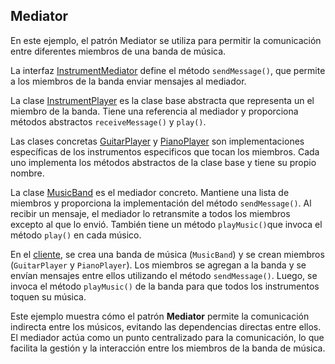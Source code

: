 ## Mediator
En este ejemplo, el patrón Mediator se utiliza para permitir la comunicación entre diferentes miembros
de una banda de música.

La interfaz [InstrumentMediator](InstrumentMediator.java) define el método `sendMessage()`, que permite a los miembros de la banda
enviar mensajes al mediador.

La clase [InstrumentPlayer](InstrumentPlayer.java) es la clase base abstracta que representa un el miembro de la banda. 
Tiene una referencia al mediador y proporciona métodos abstractos `receiveMessage()` y `play()`.

Las clases concretas [GuitarPlayer](GuitarPlayer.java) y [PianoPlayer](PianoPlayer.java) son implementaciones específicas
de los instrumentos especificos que tocan los miembros. Cada uno implementa los métodos abstractos de la clase base y tiene su propio nombre.


La clase [MusicBand](MusicBand.java) es el mediador concreto. Mantiene una lista de miembros y proporciona la implementación 
del método `sendMessage()`. Al recibir un mensaje, el mediador lo retransmite a todos los miembros excepto al que lo envió.
También tiene un método `playMusic()`que invoca el método `play()` en cada músico.

En el [cliente](Mediator.java), se crea una banda de música (`MusicBand`) y se crean miembros (`GuitarPlayer` y `PianoPlayer`).
Los miembros se agregan a la banda y se envían mensajes entre ellos utilizando el método `sendMessage()`. Luego, se invoca
el método `playMusic()` de la banda para que todos los instrumentos toquen su música.

Este ejemplo muestra cómo el patrón **Mediator** permite la comunicación indirecta entre los músicos, 
evitando las dependencias directas entre ellos. El mediador actúa como un punto centralizado para la comunicación,
lo que facilita la gestión y la interacción entre los miembros de la banda de música.





